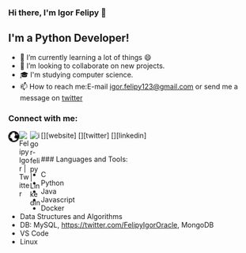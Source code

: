 ### Hi there, I'm Igor Felipy 👋

## I'm a Python Developer!

- 🌱 I’m currently learning a lot of things 😄
- 👯 I’m looking to collaborate on new projects.
- 🎓 I'm studying computer science.
- 📫 How to reach me:E-mail igor.felipy123@gmail.com or send me a message on [twitter](https://twitter.com/FelipyIgor)
### Connect with me:

[<img align="left" alt="Igor-Felipy.github.io" width="22px" src="https://raw.githubusercontent.com/iconic/open-iconic/master/svg/globe.svg" />][website]
[<img align="left" alt="FelipyIgor | Twitter" width="22px" src="https://cdn.jsdelivr.net/npm/simple-icons@v3/icons/twitter.svg" />][twitter]
[<img align="left" alt="igor-felipy | LinkedIn" width="22px" src="https://cdn.jsdelivr.net/npm/simple-icons@v3/icons/linkedin.svg" />][linkedin]


<br/>
### Languages and Tools:

- C 
- Python
- Java
- Javascript
- Docker
- Data Structures and Algorithms
- DB: MySQL, https://twitter.com/FelipyIgorOracle, MongoDB
- VS Code
- Linux

<br />

<!--
**Igor-Felipy/Igor-Felipy** is a ✨ _special_ ✨ repository because its `README.md` (this file) appears on your GitHub profile.

Here are some ideas to get you started:

- 🔭 I’m currently working on ...
- 🌱 I’m currently learning ...
- 👯 I’m looking to collaborate on ...
- 🤔 I’m looking for help with ...
- 💬 Ask me about ...
- 📫 How to reach me: ...
- 😄 Pronouns: ...
- ⚡ Fun fact: ...
-->
